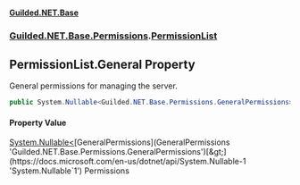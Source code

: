
#### [Guilded.NET.Base](index 'index')
### [Guilded.NET.Base.Permissions](index#Guilded_NET_Base_Permissions 'Guilded.NET.Base.Permissions').[PermissionList](PermissionList 'Guilded.NET.Base.Permissions.PermissionList')
## PermissionList.General Property
General permissions for managing the server.  
```csharp
public System.Nullable<Guilded.NET.Base.Permissions.GeneralPermissions> General { get; set; }
```

#### Property Value
[System.Nullable&lt;](https://docs.microsoft.com/en-us/dotnet/api/System.Nullable-1 'System.Nullable`1')[GeneralPermissions](GeneralPermissions 'Guilded.NET.Base.Permissions.GeneralPermissions')[&gt;](https://docs.microsoft.com/en-us/dotnet/api/System.Nullable-1 'System.Nullable`1')
Permissions

